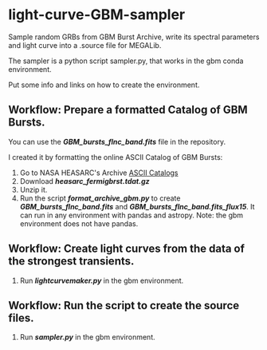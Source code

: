 # light-curve-GBM-sampler
Sample random GRBs from GBM Burst Archive, write its spectral parameters and light curve into a .source file for MEGALib.

The sampler is a python script sampler.py, that works in the gbm conda environment.

Put some info and links on how to create the environment.

## Workflow: Prepare a formatted Catalog of GBM Bursts.
You can use the ***GBM_bursts_flnc_band.fits*** file in the repository.

I created it by formatting the online ASCII Catalog of GBM Bursts:
1. Go to NASA HEASARC's Archive [ASCII Catalogs](https://heasarc.gsfc.nasa.gov/FTP/heasarc/dbase/dump/)
2. Download ***heasarc_fermigbrst.tdat.gz***
3. Unzip it.
4. Run the script ***format_archive_gbm.py*** to create ***GBM_bursts_flnc_band.fits*** and ***GBM_bursts_flnc_band.fits_flux15***. It can run in any environment with pandas and astropy. Note: the gbm environment does not have pandas.

## Workflow: Create light curves from the data of the strongest transients.
1. Run ***lightcurvemaker.py*** in the gbm environment.

## Workflow: Run the script to create the source files.
1. Run ***sampler.py*** in the gbm environment.

